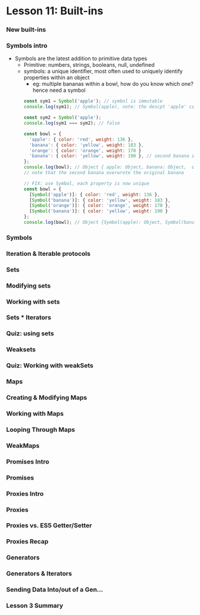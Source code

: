 # Lesson 11: Built-ins

### New built-ins
### Symbols intro
* Symbols are the latest addition to primitive data types
  * Primitive: numbers, strings, booleans, null, undefined
  * symbols: a unique identifier, most often used to uniquely identify properties within an object
    * eg: multiple bananas within a bowl, how do you know which one? hence need a symbol
    ```js
    const sym1 = Symbol('apple'); // symbol is immutable
    console.log(sym1); // Symbol(apple), note: the descpt 'apple' can't be used to access symbol itself

    const sym2 = Symbol('apple');
    console.log(sym1 === sym2); // false

    const bowl = {
      'apple': { color: 'red', weight: 136 },
      'banana': { color: 'yellow', weight: 183 },
      'orange': { color: 'orange', weight: 170 }
      'banana': { color: 'yellow', weight: 190 }, // second banana added
    };
    console.log(bowl); // Object { apple: Object, banana: Object,  orange: Object }
    // note that the second banana overwrote the original banana

    // FIX: use Symbol, each property is now unique
    const bowl = {
      [Symbol('apple')]: { color: 'red', weight: 136 },
      [Symbol('banana')]: { color: 'yellow', weight: 183 },
      [Symbol('orange')]: { color: 'orange', weight: 170 },
      [Symbol('banana')]: { color: 'yellow', weight: 190 }
    };
    console.log(bowl); // Object {Symbol(apple): Object, Symbol(banana): Object, Symbol(orange): Object, Symbol(banana): Object}
    ```

### Symbols
### Iteration & Iterable protocols
### Sets
### Modifying sets
### Working with sets
### Sets * Iterators
### Quiz: using sets
### Weaksets
### Quiz: Working with weakSets
### Maps
### Creating & Modifying Maps
### Working with Maps
### Looping Through Maps
### WeakMaps
### Promises Intro
### Promises
### Proxies Intro
### Proxies
### Proxies vs. ES5 Getter/Setter
### Proxies Recap
### Generators
### Generators & Iterators
### Sending Data Into/out of a Gen...
### Lesson 3 Summary
